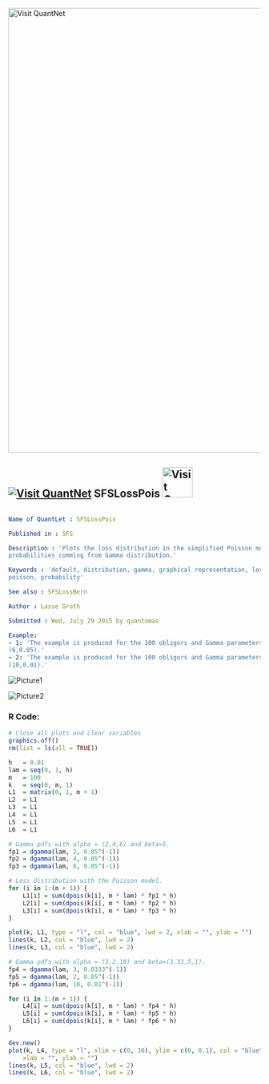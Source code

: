 
[<img src="https://github.com/QuantLet/Styleguide-and-FAQ/blob/master/pictures/banner.png" width="888" alt="Visit QuantNet">](http://quantlet.de/)

## [<img src="https://github.com/QuantLet/Styleguide-and-FAQ/blob/master/pictures/qloqo.png" alt="Visit QuantNet">](http://quantlet.de/) **SFSLossPois** [<img src="https://github.com/QuantLet/Styleguide-and-FAQ/blob/master/pictures/QN2.png" width="60" alt="Visit QuantNet 2.0">](http://quantlet.de/)

```yaml

Name of QuantLet : SFSLossPois

Published in : SFS

Description : 'Plots the loss distribution in the simplified Poisson model with default
probabilities comming from Gamma distribution.'

Keywords : 'default, distribution, gamma, graphical representation, loss-distribution, plot,
poisson, probability'

See also : SFSLossBern

Author : Lasse Groth

Submitted : Wed, July 29 2015 by quantomas

Example: 
- 1: 'The example is produced for the 100 obligors and Gamma parameters: (2,0.05), (4,0.05),
(6,0.05).'
- 2: 'The example is produced for the 100 obligors and Gamma parameters: (3,0.0333), (2,0.05),
(10,0.01).'

```

![Picture1](SFSLossPois_1-1.png)

![Picture2](SFSLossPois_2-1.png)


### R Code:
```r
# Close all plots and clear variables
graphics.off()
rm(list = ls(all = TRUE))

h   = 0.01
lam = seq(0, 1, h)
m   = 100
k   = seq(0, m, 1)
L1  = matrix(0, 1, m + 1)
L2  = L1
L3  = L1
L4  = L1
L5  = L1
L6  = L1

# Gamma pdfs with alpha = (2,4,6) and beta=5.
fp1 = dgamma(lam, 2, 0.05^(-1))
fp2 = dgamma(lam, 4, 0.05^(-1))
fp3 = dgamma(lam, 6, 0.05^(-1))

# Loss distribution with the Poisson model.
for (i in 1:(m + 1)) {
    L1[i] = sum(dpois(k[i], m * lam) * fp1 * h)
    L2[i] = sum(dpois(k[i], m * lam) * fp2 * h)
    L3[i] = sum(dpois(k[i], m * lam) * fp3 * h)
}

plot(k, L1, type = "l", col = "blue", lwd = 2, xlab = "", ylab = "")
lines(k, L2, col = "blue", lwd = 2)
lines(k, L3, col = "blue", lwd = 2)

# Gamma pdfs with alpha = (3,2,10) and beta=(3.33,5,1).
fp4 = dgamma(lam, 3, 0.0333^(-1))
fp5 = dgamma(lam, 2, 0.05^(-1))
fp6 = dgamma(lam, 10, 0.01^(-1))

for (i in 1:(m + 1)) {
    L4[i] = sum(dpois(k[i], m * lam) * fp4 * h)
    L5[i] = sum(dpois(k[i], m * lam) * fp5 * h)
    L6[i] = sum(dpois(k[i], m * lam) * fp6 * h)
}

dev.new()
plot(k, L4, type = "l", xlim = c(0, 30), ylim = c(0, 0.1), col = "blue", lwd = 2, 
    xlab = "", ylab = "")
lines(k, L5, col = "blue", lwd = 2)
lines(k, L6, col = "blue", lwd = 2) 

```
